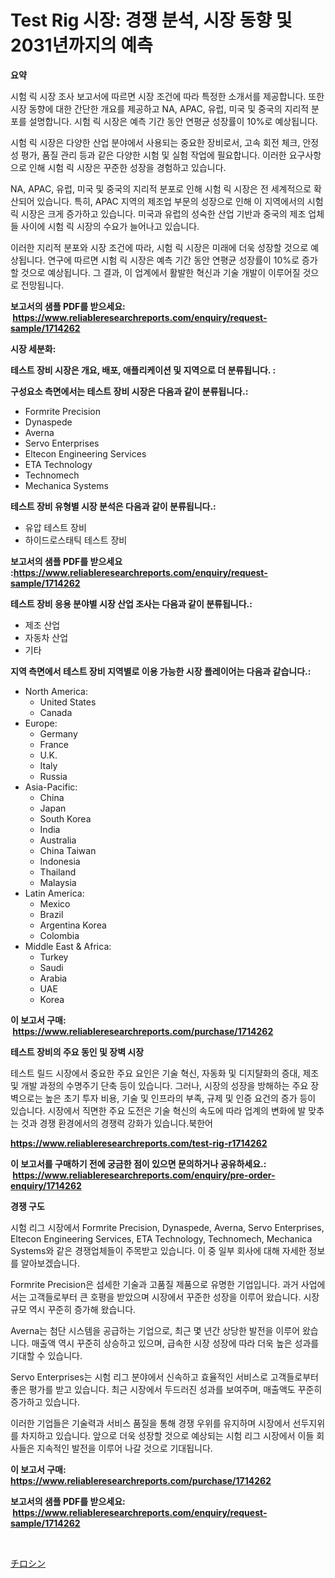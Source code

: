 <p><h1>Test Rig 시장: 경쟁 분석, 시장 동향 및 2031년까지의 예측</h1></p><p><strong>요약</strong></p>
<p><p>시험 릭 시장 조사 보고서에 따르면 시장 조건에 따라 특정한 소개서를 제공합니다. 또한 시장 동향에 대한 간단한 개요를 제공하고 NA, APAC, 유럽, 미국 및 중국의 지리적 분포를 설명합니다. 시험 릭 시장은 예측 기간 동안 연평균 성장률이 10%로 예상됩니다.</p><p>시험 릭 시장은 다양한 산업 분야에서 사용되는 중요한 장비로서, 고속 회전 체크, 안정성 평가, 품질 관리 등과 같은 다양한 시험 및 실험 작업에 필요합니다. 이러한 요구사항으로 인해 시험 릭 시장은 꾸준한 성장을 경험하고 있습니다.</p><p>NA, APAC, 유럽, 미국 및 중국의 지리적 분포로 인해 시험 릭 시장은 전 세계적으로 확산되어 있습니다. 특히, APAC 지역의 제조업 부문의 성장으로 인해 이 지역에서의 시험 릭 시장은 크게 증가하고 있습니다. 미국과 유럽의 성숙한 산업 기반과 중국의 제조 업체들 사이에 시험 릭 시장의 수요가 늘어나고 있습니다.</p><p>이러한 지리적 분포와 시장 조건에 따라, 시험 릭 시장은 미래에 더욱 성장할 것으로 예상됩니다. 연구에 따르면 시험 릭 시장은 예측 기간 동안 연평균 성장률이 10%로 증가할 것으로 예상됩니다. 그 결과, 이 업계에서 활발한 혁신과 기술 개발이 이루어질 것으로 전망됩니다.</p></p>
<p><strong>보고서의 샘플 PDF를 받으세요: &nbsp;<a href="https://www.reliableresearchreports.com/enquiry/request-sample/1714262">https://www.reliableresearchreports.com/enquiry/request-sample/1714262</a></strong></p>
<p><strong>시장 세분화:</strong></p>
<p><strong> 테스트 장비 시장은 개요, 배포, 애플리케이션 및 지역으로 더 분류됩니다. :</strong></p>
<p><strong>구성요소 측면에서는 테스트 장비 시장은 다음과 같이 분류됩니다.:</strong></p>
<p><ul><li>Formrite Precision</li><li>Dynaspede</li><li>Averna</li><li>Servo Enterprises</li><li>Eltecon Engineering Services</li><li>ETA Technology</li><li>Technomech</li><li>Mechanica Systems</li></ul></p>
<p><strong> 테스트 장비 유형별 시장 분석은 다음과 같이 분류됩니다.:</strong></p>
<p><ul><li>유압 테스트 장비</li><li>하이드로스태틱 테스트 장비</li></ul></p>
<p><strong>보고서의 샘플 PDF를 받으세요 :<a href="https://www.reliableresearchreports.com/enquiry/request-sample/1714262">https://www.reliableresearchreports.com/enquiry/request-sample/1714262</a></strong></p>
<p><strong> 테스트 장비 응용 분야별 시장 산업 조사는 다음과 같이 분류됩니다.:</strong></p>
<p><ul><li>제조 산업</li><li>자동차 산업</li><li>기타</li></ul></p>
<p><strong>지역 측면에서 테스트 장비 지역별로 이용 가능한 시장 플레이어는 다음과 같습니다.:</strong></p>
<p><ul>
    <li>
        North America:
        <ul>
            <li>United States</li>
            <li>Canada</li>
        </ul>
    </li>
    <li>
        Europe:
        <ul>
            <li>Germany</li>
            <li>France</li>
            <li>U.K.</li>
            <li>Italy</li>
            <li>Russia</li>
        </ul>
    </li>
    <li>
        Asia-Pacific:
        <ul>
            <li>China</li>
            <li>Japan</li>
            <li>South Korea</li>
            <li>India</li>
            <li>Australia</li>
            <li>China Taiwan</li>
            <li>Indonesia</li>
            <li>Thailand</li>
            <li>Malaysia</li>
        </ul>
    </li>
    <li>
        Latin America:
        <ul>
            <li>Mexico</li>
            <li>Brazil</li>
            <li>Argentina Korea</li>
            <li>Colombia</li>
        </ul>
    </li>
    <li>
        Middle East & Africa:
        <ul>
            <li>Turkey</li>
            <li>Saudi</li>
            <li>Arabia</li>
            <li>UAE</li>
            <li>Korea</li>
        </ul>
    </li>
    </ul></p>
<p><strong>이 보고서 구매: &nbsp;<a href="https://www.reliableresearchreports.com/purchase/1714262">https://www.reliableresearchreports.com/purchase/1714262</a></strong></p>
<p><strong>테스트 장비의 주요 동인 및 장벽 시장</strong></p>
<p><p>테스트 릴드 시장에서 중요한 주요 요인은 기술 혁신, 자동화 및 디지턀화의 증대, 제조 및 개발 과정의 수명주기 단축 등이 있습니다. 그러나, 시장의 성장을 방해하는 주요 장벽으로는 높은 초기 투자 비용, 기술 및 인프라의 부족, 규제 및 인증 요건의 증가 등이 있습니다. 시장에서 직면한 주요 도전은 기술 혁신의 속도에 따라 업계의 변화에 발 맞추는 것과 경쟁 환경에서의 경쟁력 강화가 있습니다.북한어</p></p>
<p><strong><a href="https://www.reliableresearchreports.com/test-rig-r1714262">https://www.reliableresearchreports.com/test-rig-r1714262</a></strong></p>
<p><strong>이 보고서를 구매하기 전에 궁금한 점이 있으면 문의하거나 공유하세요.: &nbsp;<a href="https://www.reliableresearchreports.com/enquiry/pre-order-enquiry/1714262">https://www.reliableresearchreports.com/enquiry/pre-order-enquiry/1714262</a></strong></p>
<p><strong>경쟁 구도</strong></p>
<p><p>시험 리그 시장에서 Formrite Precision, Dynaspede, Averna, Servo Enterprises, Eltecon Engineering Services, ETA Technology, Technomech, Mechanica Systems와 같은 경쟁업체들이 주목받고 있습니다. 이 중 일부 회사에 대해 자세한 정보를 알아보겠습니다.</p><p>Formrite Precision은 섬세한 기술과 고품질 제품으로 유명한 기업입니다. 과거 사업에서는 고객들로부터 큰 호평을 받았으며 시장에서 꾸준한 성장을 이루어 왔습니다. 시장 규모 역시 꾸준히 증가해 왔습니다.</p><p>Averna는 첨단 시스템을 공급하는 기업으로, 최근 몇 년간 상당한 발전을 이루어 왔습니다. 매출액 역시 꾸준히 상승하고 있으며, 급속한 시장 성장에 따라 더욱 높은 성과를 기대할 수 있습니다.</p><p>Servo Enterprises는 시험 리그 분야에서 신속하고 효율적인 서비스로 고객들로부터 좋은 평가를 받고 있습니다. 최근 시장에서 두드러진 성과를 보여주며, 매출액도 꾸준히 증가하고 있습니다.</p><p>이러한 기업들은 기술력과 서비스 품질을 통해 경쟁 우위를 유지하며 시장에서 선두지위를 차지하고 있습니다. 앞으로 더욱 성장할 것으로 예상되는 시험 리그 시장에서 이들 회사들은 지속적인 발전을 이루어 나갈 것으로 기대됩니다.</p></p>
<p><strong>이 보고서 구매: &nbsp; <a href="https://www.reliableresearchreports.com/purchase/1714262">https://www.reliableresearchreports.com/purchase/1714262</a></strong></p>
<p><strong>보고서의 샘플 PDF를 받으세요: &nbsp;<a href="https://www.reliableresearchreports.com/enquiry/request-sample/1714262">https://www.reliableresearchreports.com/enquiry/request-sample/1714262</a></strong><strong></strong></p>
<p>&nbsp;</p>
<p><p><a href="https://github.com/schmahlson/Market-Research-Report-List-1/blob/main/612639830426.md">チロシン</a></p></p>
